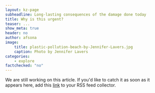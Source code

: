 ```yaml
---
layout: kz-page
subheadline: Long-lasting consequences of the damage done today
title: Why is this urgent?
teaser: ...
show_meta: true
header: no
author: afsona
image:
    title: plastic-pollution-beach-by-Jennifer-Lavers.jpg
    caption: Photo by Jennifer Lavers
categories:
    - explore
factchecked: "no"
---
```


We are still working on this article. If you'd like to catch it as soon as it appears here, add this <a href="https://samudra.world/feed.xml" target="_blank">link</a> to your RSS feed collector.
